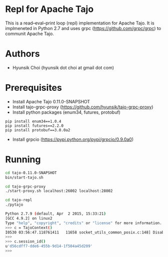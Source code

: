 # Repl for Apache Tajo

This is a read–eval–print loop (repl) implementation for Apache Tajo. 
It is implmeneted in Python 2.7 and uses grpc (https://github.com/grpc/grpc) to communit Apache Tajo.

# Authors
 * Hyunsik Choi (hyunsik dot choi at gmail dot com)

# Prerequisites

* Install Apache Tajo 0.11.0-SNAPSHOT
* Install tajo-grpc-proxy (https://github.com/hyunsik/tajo-grpc-proxy)
* Install python packages (enum34, futures, protobuf)
```
pip install enum34==1.0.4
pip install futures==2.2.0
pip install protobuf==3.0.0a2
```
* Install grpcio (https://pypi.python.org/pypi/grpcio/0.9.0a0)

# Running

```sh
cd tajo-0.11.0-SNAPSHOT
bin/start-tajo.sh

cd tajo-grpc-proxy
./start-proxy.sh localhost:26002 localhost:28002

cd tajo-repl
./pytajo

Python 2.7.9 (default, Apr  2 2015, 15:33:21) 
[GCC 4.9.2] on linux2
Type "help", "copyright", "credits" or "license" for more information.
>>> c = TajoContext()
I0530 03:56:47.118761411   11658 socket_utils_common_posix.c:148] Disabling AF_INET6 sockets because ::1 is not available.
>>> 
>>> c.session_id()
u'd56cdff7-dde6-455b-9d14-1f504a45d209'
>>>
```


